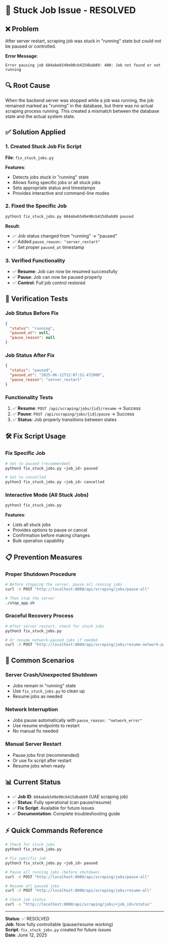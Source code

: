 # 🔧 Stuck Job Issue - RESOLVED

## ❌ **Problem**
After server restart, scraping job was stuck in "running" state but could not be paused or controlled.

**Error Message**:
```
Error pausing job 684abeb549e90cb415dbab89: 400: Job not found or not running
```

## 🔍 **Root Cause**
When the backend server was stopped while a job was running, the job remained marked as "running" in the database, but there was no actual scraping process running. This created a mismatch between the database state and the actual system state.

## ✅ **Solution Applied**

### 1. **Created Stuck Job Fix Script**
**File**: `fix_stuck_jobs.py`

**Features**:
- Detects jobs stuck in "running" state
- Allows fixing specific jobs or all stuck jobs
- Sets appropriate status and timestamps
- Provides interactive and command-line modes

### 2. **Fixed the Specific Job**
```bash
python3 fix_stuck_jobs.py 684abeb549e90cb415dbab89 paused
```

**Result**:
- ✅ Job status changed from "running" → "paused"
- ✅ Added `pause_reason: "server_restart"`
- ✅ Set proper `paused_at` timestamp

### 3. **Verified Functionality**
- ✅ **Resume**: Job can now be resumed successfully
- ✅ **Pause**: Job can now be paused properly
- ✅ **Control**: Full job control restored

## 🧪 **Verification Tests**

### **Job Status Before Fix**
```json
{
  "status": "running",
  "paused_at": null,
  "pause_reason": null
}
```

### **Job Status After Fix**
```json
{
  "status": "paused",
  "paused_at": "2025-06-12T12:07:51.472000",
  "pause_reason": "server_restart"
}
```

### **Functionality Tests**
1. ✅ **Resume**: `POST /api/scraping/jobs/{id}/resume` → Success
2. ✅ **Pause**: `POST /api/scraping/jobs/{id}/pause` → Success
3. ✅ **Status**: Job properly transitions between states

## 🛠️ **Fix Script Usage**

### **Fix Specific Job**
```bash
# Set to paused (recommended)
python3 fix_stuck_jobs.py <job_id> paused

# Set to cancelled
python3 fix_stuck_jobs.py <job_id> cancelled
```

### **Interactive Mode (All Stuck Jobs)**
```bash
python3 fix_stuck_jobs.py
```

**Features**:
- Lists all stuck jobs
- Provides options to pause or cancel
- Confirmation before making changes
- Bulk operation capability

## 📋 **Prevention Measures**

### **Proper Shutdown Procedure**
```bash
# Before stopping the server, pause all running jobs
curl -X POST "http://localhost:8000/api/scraping/jobs/pause-all"

# Then stop the server
./stop_app.sh
```

### **Graceful Recovery Process**
```bash
# After server restart, check for stuck jobs
python3 fix_stuck_jobs.py

# Or resume network-paused jobs if needed
curl -X POST "http://localhost:8000/api/scraping/jobs/resume-network-paused"
```

## 🚨 **Common Scenarios**

### **Server Crash/Unexpected Shutdown**
- Jobs remain in "running" state
- Use `fix_stuck_jobs.py` to clean up
- Resume jobs as needed

### **Network Interruption**
- Jobs pause automatically with `pause_reason: "network_error"`
- Use resume endpoints to restart
- No manual fix needed

### **Manual Server Restart**
- Pause jobs first (recommended)
- Or use fix script after restart
- Resume jobs when ready

## 📊 **Current Status**

- ✅ **Job ID**: `684abeb549e90cb415dbab89` (UAE scraping job)
- ✅ **Status**: Fully operational (can pause/resume)
- ✅ **Fix Script**: Available for future issues
- ✅ **Documentation**: Complete troubleshooting guide

## ⚡ **Quick Commands Reference**

```bash
# Check for stuck jobs
python3 fix_stuck_jobs.py

# Fix specific job
python3 fix_stuck_jobs.py <job_id> paused

# Pause all running jobs (before shutdown)
curl -X POST "http://localhost:8000/api/scraping/jobs/pause-all"

# Resume all paused jobs
curl -X POST "http://localhost:8000/api/scraping/jobs/resume-all"

# Check job status
curl -s "http://localhost:8000/api/scraping/jobs/<job_id>/status"
```

---
**Status**: ✅ RESOLVED  
**Job**: Now fully controllable (pause/resume working)  
**Script**: `fix_stuck_jobs.py` created for future issues  
**Date**: June 12, 2025

